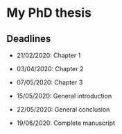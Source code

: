 # My PhD thesis

## Deadlines

* 21/02/2020: Chapter 1

* 03/04/2020: Chapter 2

* 07/05/2020: Chapter 3

* 15/05/2020: General introduction

* 22/05/2020: General conclusion

* 19/06/2020: Complete manuscript
